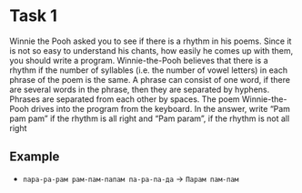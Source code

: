 # Task 1

Winnie the Pooh asked you to see if there is a rhythm in his poems. Since it is not
so easy to understand his chants, how easily he comes up with them, you should write
a program. Winnie-the-Pooh believes that there is a rhythm if the number of syllables
(i.e. the number of vowel letters) in each phrase of the poem is the same. A phrase
can consist of one word, if there are several words in the phrase, then they are
separated by hyphens. Phrases are separated from each other by spaces. The poem Winnie-the-Pooh
drives into the program from the keyboard. In the answer, write “Pam pam pam” if
the rhythm is all right and “Pam param”, if the rhythm is not all right

## Example

- `пара-ра-рам рам-пам-папам па-ра-па-да` -> `Парам пам-пам`

